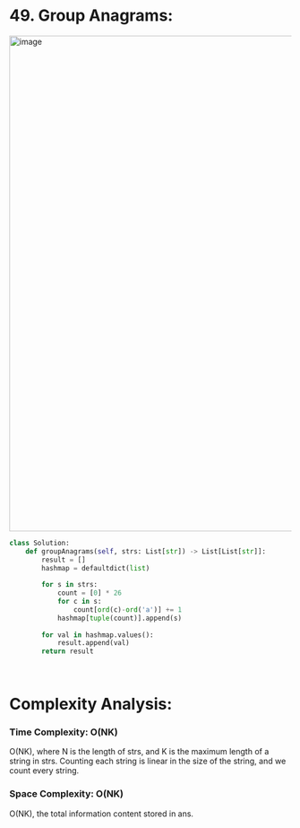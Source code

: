 # 49. Group Anagrams:

<img width="884" alt="image" src="https://user-images.githubusercontent.com/35987583/160082437-40bad6b6-2c2b-4c0d-ae65-e6d20e48fd76.png">


```python
class Solution:
    def groupAnagrams(self, strs: List[str]) -> List[List[str]]:
        result = []
        hashmap = defaultdict(list)
        
        for s in strs:
            count = [0] * 26
            for c in s:
                count[ord(c)-ord('a')] += 1
            hashmap[tuple(count)].append(s)
        
        for val in hashmap.values():
            result.append(val)
        return result
            
        
```

# Complexity Analysis:

### Time Complexity: O(NK)
O(NK), where N is the length of strs, and K is the maximum length of a string in strs. Counting each string is linear in the size of the string, and we count every string.

### Space Complexity: O(NK)
O(NK), the total information content stored in ans.
